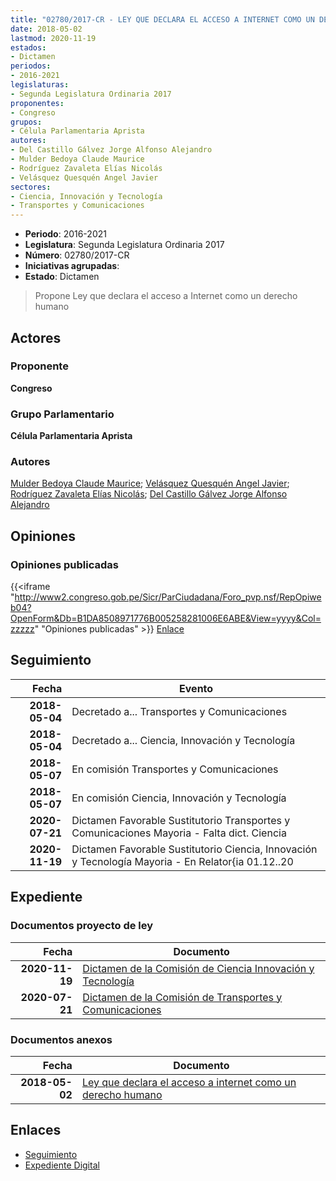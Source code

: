 ```yaml
---
title: "02780/2017-CR - LEY QUE DECLARA EL ACCESO A INTERNET COMO UN DERECHO HUMANO"
date: 2018-05-02
lastmod: 2020-11-19
estados:
- Dictamen
periodos:
- 2016-2021
legislaturas:
- Segunda Legislatura Ordinaria 2017
proponentes:
- Congreso
grupos:
- Célula Parlamentaria Aprista
autores:
- Del Castillo Gálvez Jorge Alfonso Alejandro
- Mulder Bedoya Claude Maurice
- Rodríguez Zavaleta Elías Nicolás
- Velásquez Quesquén Angel Javier
sectores:
- Ciencia, Innovación y Tecnología
- Transportes y Comunicaciones
---
```

- **Periodo**: 2016-2021
- **Legislatura**: Segunda Legislatura Ordinaria 2017
- **Número**: 02780/2017-CR
- **Iniciativas agrupadas**: 
- **Estado**: Dictamen

> Propone Ley que declara el acceso a Internet como un derecho humano


## Actores

### Proponente

**Congreso**

### Grupo Parlamentario

**Célula Parlamentaria Aprista**

### Autores

[Mulder Bedoya Claude Maurice](mailto:mailto:mmulder@congreso.gob.pe); [Velásquez Quesquén Angel Javier](mailto:mailto:jvelasquezq@congreso.gob.pe); [Rodríguez Zavaleta Elías Nicolás](mailto:mailto:erodriguez@congreso.gob.pe); [Del Castillo Gálvez Jorge Alfonso Alejandro](mailto:mailto:jdelcastillo@congreso.gob.pe)

## Opiniones

### Opiniones publicadas

{{<iframe "http://www2.congreso.gob.pe/Sicr/ParCiudadana/Foro_pvp.nsf/RepOpiweb04?OpenForm&Db=B1DA8508971776B005258281006E6ABE&View=yyyy&Col=zzzzz" "Opiniones publicadas" >}}
[Enlace](http://www2.congreso.gob.pe/Sicr/ParCiudadana/Foro_pvp.nsf/RepOpiweb04?OpenForm&Db=B1DA8508971776B005258281006E6ABE&View=yyyy&Col=zzzzz)


## Seguimiento

| Fecha | Evento |
|------:|--------|
| **2018-05-04** | Decretado a... Transportes y Comunicaciones |
| **2018-05-04** | Decretado a... Ciencia, Innovación y Tecnología |
| **2018-05-07** | En comisión Transportes y Comunicaciones |
| **2018-05-07** | En comisión Ciencia, Innovación y Tecnología |
| **2020-07-21** | Dictamen Favorable Sustitutorio Transportes y Comunicaciones Mayoria - Falta dict. Ciencia |
| **2020-11-19** | Dictamen Favorable Sustitutorio Ciencia, Innovación y Tecnología Mayoria - En Relator{ia 01.12..20 |

## Expediente

### Documentos proyecto de ley

| Fecha | Documento |
|------:|-----------|
| **2020-11-19** | [Dictamen de la Comisión de Ciencia Innovación y Tecnología](http://www.leyes.congreso.gob.pe/Documentos/2016_2021/Dictamenes/Proyectos_de_Ley/02780DC02MAY-20201119.pdf) |
| **2020-07-21** | [Dictamen de la Comisión de Transportes y Comunicaciones](http://www.leyes.congreso.gob.pe/Documentos/2016_2021/Dictamenes/Proyectos_de_Ley/02780DC23MAY20200721.pdf) |

### Documentos anexos

| Fecha | Documento |
|------:|-----------|
| **2018-05-02** | [Ley que declara el acceso a internet como un derecho humano](http://www.leyes.congreso.gob.pe/Documentos/2016_2021/Proyectos_de_Ley_y_de_Resoluciones_Legislativas/PL0277520180424.pdf) |

## Enlaces

- [Seguimiento](http://www2.congreso.gob.pe/Sicr/TraDocEstProc/CLProLey2016.nsf/f7fff46988ca05b1052578e100829cc7/6306fdf0bf87611d05258281007be904?OpenDocument)
- [Expediente Digital](http://www2.congreso.gob.pe/Sicr/TraDocEstProc/Expvirt_2011.nsf/visbusqptramdoc1621/02780?opendocument)

